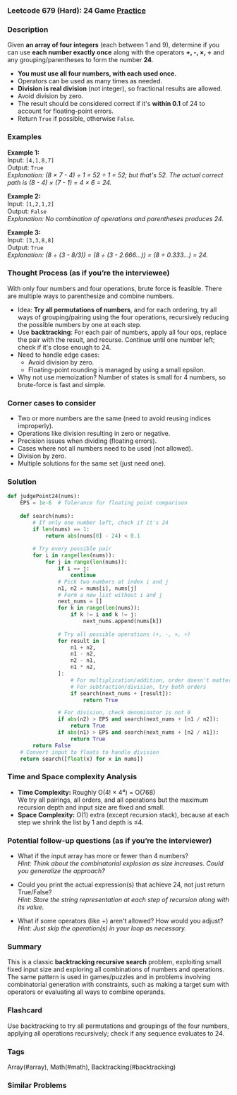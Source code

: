 ### Leetcode 679 (Hard): 24 Game [Practice](https://leetcode.com/problems/24-game)

### Description  
Given **an array of four integers** (each between 1 and 9), determine if you can use **each number exactly once** along with the operators **+, -, ×, ÷** and any grouping/parentheses to form the number **24**.  
- **You must use all four numbers, with each used once.**  
- Operators can be used as many times as needed.
- **Division is real division** (not integer), so fractional results are allowed.
- Avoid division by zero.
- The result should be considered correct if it's **within 0.1** of 24 to account for floating-point errors.
- Return `True` if possible, otherwise `False`.

### Examples  

**Example 1:**  
Input: `[4,1,8,7]`  
Output: `True`  
*Explanation: (8 × 7 - 4) ÷ 1 = 52 ÷ 1 = 52; but that's 52. The actual correct path is (8 - 4) × (7 - 1) = 4 × 6 = 24.*

**Example 2:**  
Input: `[1,2,1,2]`  
Output: `False`  
*Explanation: No combination of operations and parentheses produces 24.*

**Example 3:**  
Input: `[3,3,8,8]`  
Output: `True`  
*Explanation: (8 ÷ (3 - 8/3)) = (8 ÷ (3 - 2.666...)) = (8 ÷ 0.333...) = 24.*

### Thought Process (as if you’re the interviewee)  
With only four numbers and four operations, brute force is feasible. There are multiple ways to parenthesize and combine numbers.  
- Idea: **Try all permutations of numbers**, and for each ordering, try all ways of grouping/pairing using the four operations, recursively reducing the possible numbers by one at each step.
- Use **backtracking**: For each pair of numbers, apply all four ops, replace the pair with the result, and recurse. Continue until one number left; check if it's close enough to 24.
- Need to handle edge cases:  
  - Avoid division by zero.
  - Floating-point rounding is managed by using a small epsilon.
- Why not use memoization? Number of states is small for 4 numbers, so brute-force is fast and simple.

### Corner cases to consider  
- Two or more numbers are the same (need to avoid reusing indices improperly).
- Operations like division resulting in zero or negative.
- Precision issues when dividing (floating errors).
- Cases where not all numbers need to be used (not allowed).
- Division by zero.
- Multiple solutions for the same set (just need one).

### Solution

```python
def judgePoint24(nums):
    EPS = 1e-6  # Tolerance for floating point comparison
    
    def search(nums):
        # If only one number left, check if it's 24
        if len(nums) == 1:
            return abs(nums[0] - 24) < 0.1
        
        # Try every possible pair
        for i in range(len(nums)):
            for j in range(len(nums)):
                if i == j:
                    continue
                # Pick two numbers at index i and j
                n1, n2 = nums[i], nums[j]
                # Form a new list without i and j
                next_nums = []
                for k in range(len(nums)):
                    if k != i and k != j:
                        next_nums.append(nums[k])
                
                # Try all possible operations (+, -, ×, ÷)
                for result in [
                    n1 + n2,
                    n1 - n2,
                    n2 - n1,
                    n1 * n2,
                ]:
                    # For multiplication/addition, order doesn't matter
                    # For subtraction/division, try both orders
                    if search(next_nums + [result]):
                        return True

                # For division, check denominator is not 0
                if abs(n2) > EPS and search(next_nums + [n1 / n2]):
                    return True
                if abs(n1) > EPS and search(next_nums + [n2 / n1]):
                    return True
        return False
    # Convert input to floats to handle division
    return search([float(x) for x in nums])
```

### Time and Space complexity Analysis  

- **Time Complexity:** Roughly O(4! × 4⁴) = O(768)  
  We try all pairings, all orders, and all operations but the maximum recursion depth and input size are fixed and small.
- **Space Complexity:** O(1) extra (except recursion stack), because at each step we shrink the list by 1 and depth is ≤4.

### Potential follow-up questions (as if you’re the interviewer)  

- What if the input array has more or fewer than 4 numbers?  
  *Hint: Think about the combinatorial explosion as size increases. Could you generalize the approach?*

- Could you print the actual expression(s) that achieve 24, not just return True/False?  
  *Hint: Store the string representation at each step of recursion along with its value.*

- What if some operators (like ÷) aren't allowed? How would you adjust?  
  *Hint: Just skip the operation(s) in your loop as necessary.*

### Summary
This is a classic **backtracking recursive search** problem, exploiting small fixed input size and exploring all combinations of numbers and operations.  
The same pattern is used in games/puzzles and in problems involving combinatorial generation with constraints, such as making a target sum with operators or evaluating all ways to combine operands.


### Flashcard
Use backtracking to try all permutations and groupings of the four numbers, applying all operations recursively; check if any sequence evaluates to 24.

### Tags
Array(#array), Math(#math), Backtracking(#backtracking)

### Similar Problems
